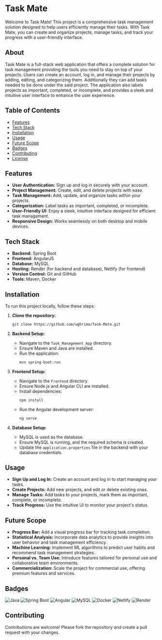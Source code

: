 
# Task Mate

Welcome to Task Mate! This project is a comprehensive task management solution designed to help users efficiently manage their tasks. With Task Mate, you can create and organize projects, manage tasks, and track your progress with a user-friendly interface.

## About

Task Mate is a full-stack web application that offers a complete solution for task management providing the tools you need to stay on top of your projects. Users can create an account, log in, and manage their projects by adding, editing, and categorizing them. Additionally they can add tasks needed to be done under the said project. The application also labels projects as important, completed, or incomplete, and provides a sleek and intuitive user interface to enhance the user experience.

## Table of Contents

- [Features](#features)
- [Tech Stack](#tech-stack)
- [Installation](#installation)
- [Usage](#usage)
- [Future Scope](#future-scope)
- [Badges](#badges)
- [Contributing](#contributing)
- [License](#license)

## Features

- **User Authentication:** Sign up and log in securely with your account.
- **Project Management:** Create, edit, and delete projects with ease.
- **Task Management:** Add, update, and organize tasks within your projects.
- **Categorization:** Label tasks as important, completed, or incomplete.
- **User-Friendly UI:** Enjoy a sleek, intuitive interface designed for efficient task management.
- **Responsive Design:** Works seamlessly on both desktop and mobile devices.

## Tech Stack

- **Backend:** Spring Boot
- **Frontend:** AngularJS
- **Database:** MySQL
- **Hosting:** Render (for backend and database), Netlify (for frontend)
- **Version Control:** Git and GitHub
- **Tools:** Maven, Docker

## Installation

To run this project locally, follow these steps:

1. **Clone the repository:**
   ```bash
   git clone https://github.com/ughrima/Task-Mate.git
   ```

2. **Backend Setup:**
   - Navigate to the `Task_Management_App` directory.
   - Ensure Maven and Java are installed.
   - Run the application:
     ```bash
     mvn spring-boot:run
     ```

3. **Frontend Setup:**
   - Navigate to the `Frontend` directory.
   - Ensure Node.js and Angular CLI are installed.
   - Install dependencies:
     ```bash
     npm install
     ```
   - Run the Angular development server:
     ```bash
     ng serve
     ```

4. **Database Setup:**
   - MySQL is used as the database.
   - Ensure MySQL is running, and the required schema is created.
   - Update the `application.properties` file in the backend with your database credentials.

## Usage

- **Sign Up and Log In:** Create an account and log in to start managing your tasks.
- **Create Projects:** Add new projects, and edit or delete existing ones.
- **Manage Tasks:** Add tasks to your projects, mark them as important, complete, or incomplete.
- **Track Progress:** Use the intuitive UI to monitor your project's status.

## Future Scope

- **Progress Bar:** Add a visual progress bar for tracking task completion.
- **Statistical Analysis:** Incorporate data analytics to provide insights into user behavior and task management efficiency.
- **Machine Learning:** Implement ML algorithms to predict user habits and recommend task management strategies.
- **Personal vs. Team Use:** Introduce features tailored for personal use and collaborative team environments.
- **Commercialization:** Scale the project for commercial use, offering premium features and services.

## Badges

![Java](https://img.shields.io/badge/Java-ED8B00?style=for-the-badge&logo=java&logoColor=white)
![Spring Boot](https://img.shields.io/badge/Spring_Boot-F2F4F9?style=for-the-badge&logo=spring-boot)
![Angular](https://img.shields.io/badge/Angular-DD0031?style=for-the-badge&logo=angular&logoColor=white)
![MySQL](https://img.shields.io/badge/MySQL-00000F?style=for-the-badge&logo=mysql&logoColor=white)
![Docker](https://img.shields.io/badge/Docker-2496ED?style=for-the-badge&logo=docker&logoColor=white)
![Netlify](https://img.shields.io/badge/Netlify-00C7B7?style=for-the-badge&logo=netlify&logoColor=white)
![Render](https://img.shields.io/badge/Render-46E3B7?style=for-the-badge&logo=render&logoColor=white)


## Contributing

Contributions are welcome! Please fork the repository and create a pull request with your changes.
